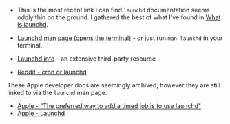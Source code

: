 * This is the most recent link I can find.`launchd` documentation seems oddly thin on
the ground. I gathered the best of what I've found in [What is launchd]().

* [Launchd man page (opens the terminal)](x-man-page://launchd.plist) - or just run
`man launchd` in your terminal.
* [Launchd.info](https://launchd.info/) - an extensive third-party resource
* [Reddit - cron or launchd](https://www.reddit.com/r/MacOS/comments/13r469w/cron_or_launchd/)

These Apple developer docs are seemingly archived, however they are still linked to via
the `launchd` man page.

* [Apple - "The preferred way to add a timed job is to use launchd"]([text](https://developer.apple.com/library/archive/documentation/MacOSX/Conceptual/BPSystemStartup/Chapters/ScheduledJobs.html#//apple_ref/doc/uid/10000172i-CH1-SW2))
* [Apple - Launchd](https://developer.apple.com/library/archive/documentation/MacOSX/Conceptual/BPSystemStartup/Chapters/Introduction.html)
